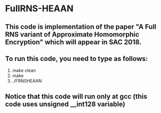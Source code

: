 # FullRNS-HEAAN

## This code is implementation of the paper "A Full RNS variant of Approximate Homomorphic Encryption" which will appear in SAC 2018.

## To run this code, you need to type as follows:
1. make clean
2. make 
3. ./FRNSHEAAN

## Notice that this code will run only at gcc (this code uses unsigned __int128 variable)
